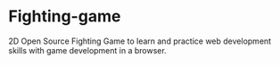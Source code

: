 # Fighting-game

2D Open Source Fighting Game to learn and practice web development skills with game development in a browser.

